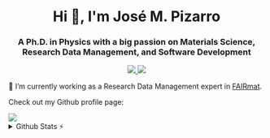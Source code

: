 <h1 align="center">Hi 👋, I'm José M. Pizarro</h1>
<h3 align="center">A Ph.D. in Physics with a big passion on Materials Science, Research Data Management, and Software Development</h3>

<p align='center'>
  <a href="https://www.linkedin.com/in/jose-pizarro-blanco-68931ab3/">
    <img src="https://img.shields.io/badge/linkedin-%230077B5.svg?&style=for-the-badge&logo=linkedin&logoColor=white" />
  </a>
  <a href="https://x.com/JosePizarroB">
    <img src="https://img.shields.io/badge/X-000000?style=for-the-badge&logo=x&logoColor=white" />
  </a>
</p>

🔭 I’m currently working as a Research Data Management expert in [FAIRmat](https://www.fairmat-nfdi.eu/fairmat/).

Check out my Github profile page:

<a href="https://josepizarro3.github.io/">
  <img src="https://img.shields.io/badge/GitHub%20Pages-222222?style=for-the-badge&logo=GitHub%20Pages&logoColor=white" />
</a>


<details>
  <summary>Github Stats ⚡</summary>
  
  <a href="#">![Github stats](https://github-readme-stats.vercel.app/api?username=JosePizarro3&theme=blueberry&count_private=true&hide_border=true&line_height=20)</a>
</details>
